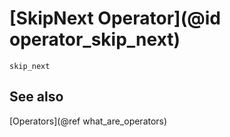 # [SkipNext Operator](@id operator_skip_next)

```@docs
skip_next
```

## See also

[Operators](@ref what_are_operators)
